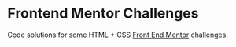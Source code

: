 # Frontend Mentor Challenges

Code solutions for some HTML + CSS [Front End Mentor](https://www.frontendmentor.io/) challenges.
